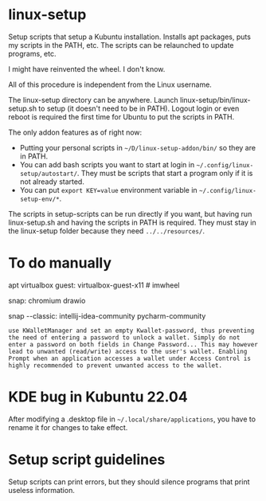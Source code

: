 # linux-setup

Setup scripts that setup a Kubuntu installation. Installs apt packages, puts my scripts in the PATH, etc. The scripts can be relaunched to update programs, etc.

I might have reinvented the wheel. I don't know.

All of this procedure is independent from the Linux username.

The linux-setup directory can be anywhere. Launch linux-setup/bin/linux-setup.sh to setup (it doesn't need to be in PATH). Logout login or even reboot is required the first time for Ubuntu to put the scripts in PATH.

The only addon features as of right now:
- Putting your personal scripts in `~/D/linux-setup-addon/bin/` so they are in PATH.
- You can add bash scripts you want to start at login in `~/.config/linux-setup/autostart/`. They must be scripts that start a program only if it is not already started.
- You can put `export KEY=value` environment variable in `~/.config/linux-setup-env/*`.

The scripts in setup-scripts can be run directly if you want, but having run linux-setup.sh and having the scripts in PATH is required. They must stay in the linux-setup folder because they need `../../resources/`.

# To do manually

apt virtualbox guest: virtualbox-guest-x11 # imwheel

snap: chromium drawio

snap --classic: intellij-idea-community pycharm-community

`use KWalletManager and set an empty Kwallet-password, thus preventing the need of entering a password to unlock a wallet. Simply do not enter a password on both fields in Change Password... This may however lead to unwanted (read/write) access to the user's wallet. Enabling Prompt when an application accesses a wallet under Access Control is highly recommended to prevent unwanted access to the wallet.`

# KDE bug in Kubuntu 22.04

After modifying a .desktop file in `~/.local/share/applications`, you have to rename it for changes to take effect.

# Setup script guidelines

Setup scripts can print errors, but they should silence programs that print useless information.
